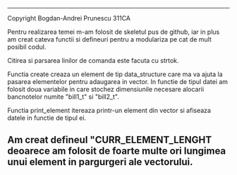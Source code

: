 -------------------------------------------------------------------------------
Copyright Bogdan-Andrei Prunescu 311CA

Pentru realizarea temei m-am folosit de skeletul pus de github, iar
in plus am creat cateva functii si defineuri pentru a modulariza pe cat
de mult posibil codul.

Citirea si parsarea linilor de comanda este facuta cu strtok.

Functia create creaza un element de tip data_structure care ma va
ajuta la pasarea elementelor pentru adaugarea in vector. In functie de tipul
datei am folosit doua variabile in care stochez dimensiunile necesare alocarii
bancnotelor numite "bill1_t" si "bill2_t".
	
Functia print_element itereaza printr-un element din vector si afiseaza
datele in functie de tipul ei.

Am creat defineul "CURR_ELEMENT_LENGHT deoarece am folosit de foarte
multe ori lungimea unui element in pargurgeri ale vectorului.
-------------------------------------------------------------------------------
